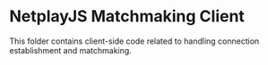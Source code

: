 # NetplayJS Matchmaking Client

This folder contains client-side code related to handling connection establishment and matchmaking.